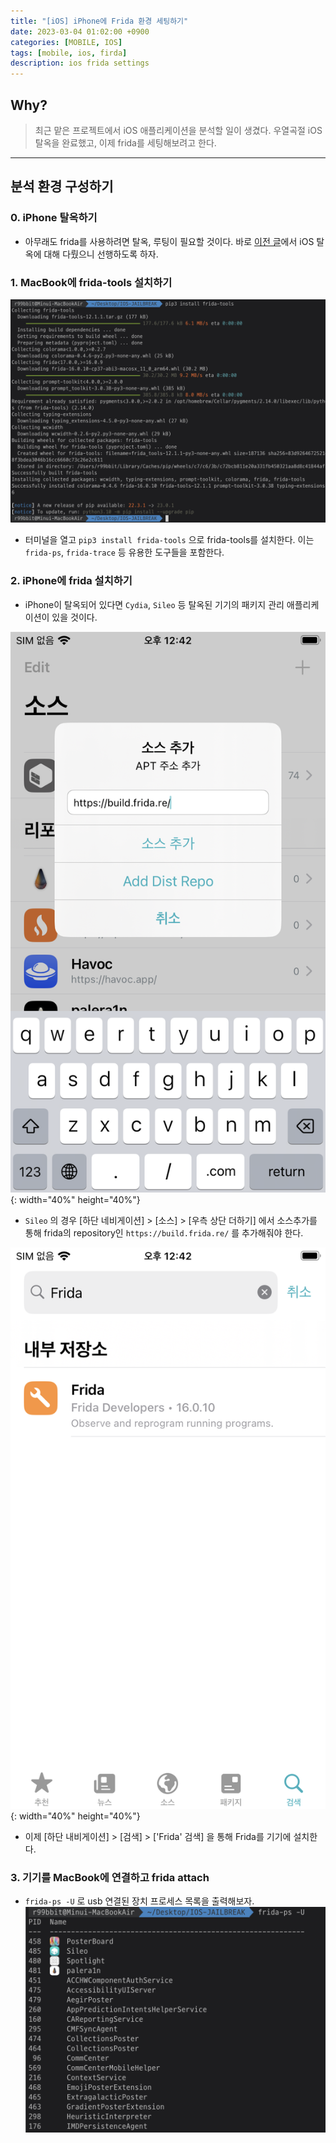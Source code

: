 ```yaml
---
title: "[iOS] iPhone에 Frida 환경 세팅하기"
date: 2023-03-04 01:02:00 +0900
categories: [MOBILE, IOS]
tags: [mobile, ios, firda]
description: ios frida settings
---
```


## Why?
> 최근 맡은 프로젝트에서 iOS 애플리케이션을 분석할 일이 생겼다. 우열곡절 iOS 탈옥을 완료했고, 이제 frida를 세팅해보려고 한다.

---

## 분석 환경 구성하기

### 0. iPhone 탈옥하기
- 아무래도 frida를 사용하려면 탈옥, 루팅이 필요할 것이다. 바로 [이전 글](/posts/ios-jailbreak-16/)에서 iOS 탈옥에 대해 다뤘으니 선행하도록 하자.
  
### 1. MacBook에 frida-tools 설치하기

![](/assets/img/posts/230304-02-01.png)
- 터미널을 열고 `pip3 install frida-tools` 으로 frida-tools를 설치한다. 이는 `frida-ps`, `frida-trace` 등 유용한 도구들을 포함한다.

### 2. iPhone에 frida 설치하기

- iPhone이 탈옥되어 있다면 `Cydia`, `Sileo` 등 탈옥된 기기의 패키지 관리 애플리케이션이 있을 것이다.

![](/assets/img/posts/230304-02-02.re.png){: width="40%" height="40%"}

- `Sileo` 의 경우 [하단 네비게이션] > [소스] > [우측 상단 더하기] 에서 소스추가를 통해 frida의 repository인 `https://build.frida.re/` 를 추가해줘야 한다.

![](/assets/img/posts/230304-02-03.re.png){: width="40%" height="40%"}

- 이제 [하단 내비게이션] > [검색] > ['Frida' 검색] 을 통해 Frida를 기기에 설치한다.

### 3. 기기를 MacBook에 연결하고 frida attach
- `frida-ps -U` 로 usb 연결된 장치 프로세스 목록을 출력해보자.
![](/assets/img/posts/230304-02-04.png)
